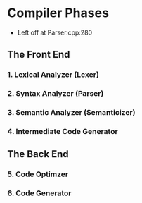 # Compiler Phases
- Left off at Parser.cpp:280
## The Front End
### 1. Lexical Analyzer (Lexer)
### 2. Syntax Analyzer (Parser)
### 3. Semantic Analyzer (Semanticizer)
### 4. Intermediate Code Generator
## The Back End
### 5. Code Optimzer
### 6. Code Generator

[//]: # (In the case that I forget why I'm making this, just remember:)
[//]: #  (- spreadsheets are not really for learning bc UI doesn't help, and same reason as calculators.)
[//]: #  (- general purpose programming languages are limited in syntax, and same reason as calculators.)
[//]: #  (- calculators are semi-impractical for exact values and proofs.)
[//]: #  (- wolframalpha/mathway isn't free and not multi-line.)
